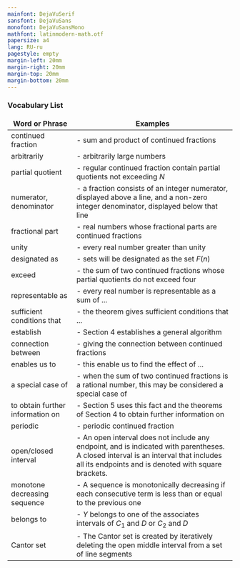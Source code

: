 ```yaml
---
mainfont: DejaVuSerif
sansfont: DejaVuSans
monofont: DejaVuSansMono
mathfont: latinmodern-math.otf
papersize: a4
lang: RU-ru
pagestyle: empty
margin-left: 20mm
margin-right: 20mm
margin-top: 20mm
margin-bottom: 20mm
---
```

### Vocabulary List

<style>
table, th, td {
   border: 2px;
}
</style>

| Word or Phrase     | Examples                                     |
|--------------------|----------------------------------------------|
| continued fraction | - sum and product of continued fractions |
| arbitrarily | - arbitrarily large numbers |
| partial quotient | - regular continued fraction contain partial quotients not exceeding $N$ |
| numerator, denominator | - a fraction consists of an integer numerator, displayed above a line, and a non-zero integer denominator, displayed below that line |
| fractional part | - real numbers whose fractional parts are continued fractions |
| unity | - every real number greater than unity |
| designated as | - sets will be designated as the set $F(n)$ |
| exceed | - the sum of two continued fractions whose partial quotients do not exceed four |
| representable as | - every real number is representable as a sum of ... |
| sufficient conditions that | - the theorem gives sufficient conditions that ... |
| establish | - Section 4 establishes a general algorithm |
| connection between | - giving the connection between continued fractions |
| enables us to | - this enable us to find the effect of ... |
| a special case of | - when the sum of two continued fractions is a rational number, this may be considered a special case of |
| to obtain further information on | - Section 5 uses this fact and the theorems of Section 4 to obtain further information on |
| periodic | - periodic continued fraction |
| open/closed interval | - An open interval does not include any endpoint, and is indicated with parentheses. A closed interval is an interval that includes all its endpoints and is denoted with square brackets. |
| monotone decreasing sequence | - A sequence is monotonically decreasing if each consecutive term is less than or equal to the previous one |
| belongs to | - $Y$ belongs to one of the associates intervals of $C_1$ and $D$ or $C_2$ and $D$ |
| Cantor set | - The Cantor set is created by iteratively deleting the open middle interval from a set of line segments |
